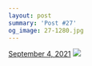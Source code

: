 ```yaml
---
layout: post
summary: 'Post #27'
og_image: 27-1280.jpg
---
```


<p>
  <time>
    <a href="/27">September 4, 2021</a>
  </time>
  <a href="/27">
    <img src="{{ site.assets_url }}/27-640.jpg" srcset="{{ site.assets_url }}/27-320.jpg 320w, {{ site.assets_url }}/27-640.jpg 640w, {{ site.assets_url }}/27-960.jpg 960w, {{ site.assets_url }}/27-1280.jpg 1280w" sizes="(min-width: 700px) 50vw, calc(100vw - 2rem)" />
  </a>
</p>
